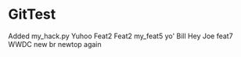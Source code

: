 # GitTest
Added my_hack.py
Yuhoo
Feat2
Feat2
my_feat5
yo' Bill
Hey Joe
feat7
WWDC
new br
newtop
again

